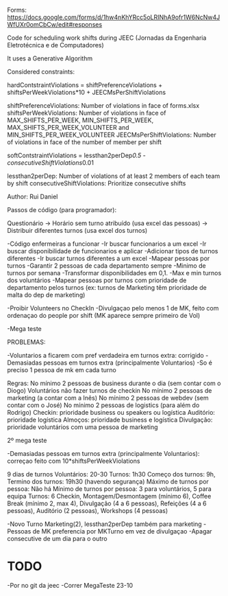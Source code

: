 Forms: https://docs.google.com/forms/d/1hw4nKhYRcc5oLRINhA9ofr1W6NcNw4JWfUXr0omCbCw/edit#responses

Code for scheduling work shifts during JEEC (Jornadas da Engenharia Eletrotécnica e de Computadores)

It uses a Generative Algorithm

Considered constraints:

hardContstraintViolations = shiftPreferenceViolations + shiftsPerWeekViolations*10 + JEECMsPerShiftViolations

shiftPreferenceViolations: Number of violations in face of forms.xlsx
shiftsPerWeekViolations: Number of violations in face of MAX_SHIFTS_PER_WEEK, MIN_SHIFTS_PER_WEEK, 
MAX_SHIFTS_PER_WEEK_VOLUNTEER and MIN_SHIFTS_PER_WEEK_VOLUNTEER
JEECMsPerShiftViolations: Number of violations in face of the number of member per shift

softContstraintViolations = lessthan2perDep*0.5 - consecutiveShiftViolations*0.01

lessthan2perDep: Number of violations of at least 2 members of each team by shift
consecutiveShiftViolations: Prioritize consecutive shifts


Author: Rui Daniel



Passos de código (para programador):

Questionário -> Horário sem turno atribuído (usa excel das pessoas) -> Distribuir diferentes turnos (usa excel dos turnos)

-Código enfermeiras a funcionar
-Ir buscar funcionarios a um excel
-Ir buscar disponibilidade de funcionarios e aplicar
-Adicionar tipos de turnos diferentes 
-Ir buscar turnos diferentes a um excel
-Mapear pessoas por turnos
-Garantir 2 pessoas de cada departamento sempre
-Minimo de turnos por semana
-Transformar disponibilidades em 0,1.
-Max e min turnos dos voluntários
-Mapear pessoas por turnos com prioridade de departamento pelos turnos (ex: turnos de Marketing têm prioridade de malta do dep de marketing)

-Proibir Volunteers no CheckIn
-Divulgaçao pelo menos 1 de MK, feito com ordenaçao do people por shift (MK aparece sempre primeiro de Vol)

-Mega teste

PROBLEMAS:

-Voluntarios a ficarem com pref verdadeira em turnos extra: corrigido
-Demasiadas pessoas em turnos extra (principalmente Voluntarios)
-So é preciso 1 pessoa de mk em cada turno

Regras:
No mínimo 2 pessoas de business durante o dia (sem contar com o Diogo)
Voluntários não fazer turnos de checkin
No mínimo 2 pessoas de marketing (a contar com a Inês)
No mínimo 2 pessoas de webdev (sem contar com o José)
No mínimo 2 pessoas de logistics (para além do Rodrigo)
Checkin: prioridade business ou speakers ou logística
Auditório: prioridade logística
Almoços: prioridade business e logística
Divulgação: prioridade voluntários com uma pessoa de marketing


2º mega teste

-Demasiadas pessoas em turnos extra (principalmente Voluntarios): correçao feito com 10*shiftsPerWeekViolations


9 dias de turnos
Voluntários: 20-30
Turnos: 1h30
Começo dos turnos: 9h, Termino dos turnos: 19h30 (havendo segurança)
Máximo de turnos por pessoa: Não há
Mínimo de turnos por pessoa: 3 para voluntários, 5 para equipa
Turnos: 6 Checkin, Montagem/Desmontagem (mínimo 6), Coffee Break (mínimo 2, max 4), Divulgação (4 a 6 pessoas), Refeições (4 a 6 pessoas), Auditório (2 pessoas), Workshops (4 pessoas)


-Novo Turno Marketing(2), lessthan2perDep também para marketing
-Pessoas de MK preferencia por MKTurno em vez de divulgaçao
-Apagar consecutive de um dia para o outro


# TODO

-Por no git da jeec
-Correr MegaTeste 23-10



